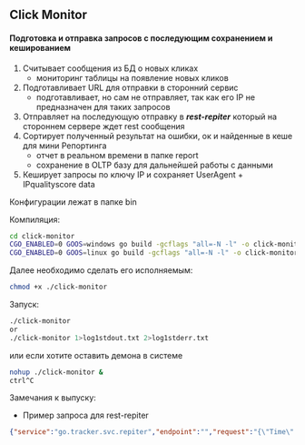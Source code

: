 ## Click Monitor
#### Подготовка и отправка запросов с последующим сохранением и кешированием


1) Считывает сообщения из БД о новых кликах
    - мониторинг таблицы на появление новых кликов
2) Подготавливает URL для отправки в сторонний сервис
    - подготавливает, но сам не отправляет, так как его IP не предназначен для таких запросов
3) Отправляет на последующую отправку в ***rest-repiter*** который на стороннем сервере ждет rest сообщения 
4) Сортирует полученный результат на ошибки, ок и найденные в кеше для мини Репортинга 
    - отчет в реальном времени в папке report
    - сохранение в OLTP базу для дальнейшей работы с данными
5) Кеширует запросы по ключу IP и сохраняет UserAgent + IPqualityscore data

Конфигурации лежат в папке bin 

Компиляция:  
```sh
cd click-monitor
CGO_ENABLED=0 GOOS=windows go build -gcflags "all=-N -l" -o click-monitor.exe 
CGO_ENABLED=0 GOOS=linux go build -gcflags "all=-N -l" -o click-monitor
```

Далее необходимо сделать его исполняемым:
```sh
chmod +x ./click-monitor
```
Запуск:  
```sh
./click-monitor
or
./click-monitor 1>log1stdout.txt 2>log1stderr.txt
```
или если хотите оставить демона в системе
```sh
nohup ./click-monitor &
ctrl^C
```

Замечания к выпуску:  
- Пример запроса для rest-repiter
```json
{"service":"go.tracker.svc.repiter","endpoint":"","request":"{\"Time\":\"2022-01-15T00:24:13.1951894+03:00\",\"Send\":true,\"RedirectUrl\":\"http://sky.net.kg/reciver/ip/91.193.178.11\",\"Params\":\"allow_public_access_points=true\\u0026fast=false\\u0026lighter_penalties=true\\u0026mobile=false\\u0026strictness=1\\u0026user_agent=Mozilla/5.0%20(Linux;%20arm_64;%20Android%2011;%20SM-A805F)%20AppleWebKit/537.36%20(KHTML,%20like%20Gecko)%20Chrome/94.0.4606.85%20YaApp_Android/21.117.1%20YaSearchBrowser/21.117.1%20BroPP/1.0%20SA/3%20Mobile%20Safari/537.36\",\"Method\":\"GET\",\"Body\":\"\",\"Type\":\"\"}"}
```
